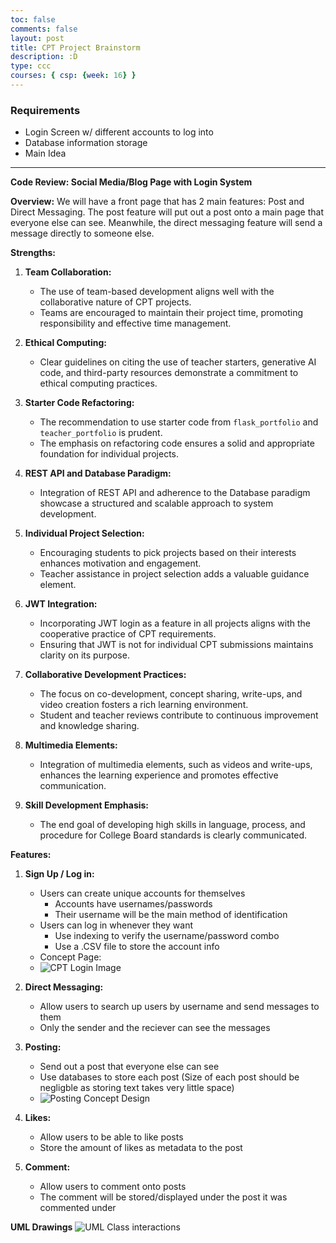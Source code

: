```yaml
---
toc: false
comments: false
layout: post
title: CPT Project Brainstorm
description: :D
type: ccc
courses: { csp: {week: 16} }
---
```


### Requirements
- Login Screen w/ different accounts to log into
- Database information storage
- Main Idea

---

**Code Review: Social Media/Blog Page with Login System**

**Overview:**
We will have a front page that has 2 main features: Post and Direct Messaging. The post feature will put out a post onto a main page that everyone else can see. Meanwhile, the direct messaging feature will send a message directly to someone else. 


**Strengths:**

1. **Team Collaboration:**
   - The use of team-based development aligns well with the collaborative nature of CPT projects.
   - Teams are encouraged to maintain their project time, promoting responsibility and effective time management.

2. **Ethical Computing:**
   - Clear guidelines on citing the use of teacher starters, generative AI code, and third-party resources demonstrate a commitment to ethical computing practices.

3. **Starter Code Refactoring:**
   - The recommendation to use starter code from `flask_portfolio` and `teacher_portfolio` is prudent.
   - The emphasis on refactoring code ensures a solid and appropriate foundation for individual projects.

4. **REST API and Database Paradigm:**
   - Integration of REST API and adherence to the Database paradigm showcase a structured and scalable approach to system development.

5. **Individual Project Selection:**
   - Encouraging students to pick projects based on their interests enhances motivation and engagement.
   - Teacher assistance in project selection adds a valuable guidance element.

6. **JWT Integration:**
   - Incorporating JWT login as a feature in all projects aligns with the cooperative practice of CPT requirements.
   - Ensuring that JWT is not for individual CPT submissions maintains clarity on its purpose.

7. **Collaborative Development Practices:**
   - The focus on co-development, concept sharing, write-ups, and video creation fosters a rich learning environment.
   - Student and teacher reviews contribute to continuous improvement and knowledge sharing.

8. **Multimedia Elements:**
   - Integration of multimedia elements, such as videos and write-ups, enhances the learning experience and promotes effective communication.

9. **Skill Development Emphasis:**
   - The end goal of developing high skills in language, process, and procedure for College Board standards is clearly communicated.

**Features:**
1. **Sign Up / Log in:**
   - Users can create unique accounts for themselves
     - Accounts have usernames/passwords
     - Their username will be the main method of identification
   - Users can log in whenever they want
     - Use indexing to verify the username/password combo
     - Use a .CSV file to store the account info
   - Concept Page:
   - ![CPT Login Image](/SAAK_repo/images/image_720.png)
  
2. **Direct Messaging:**
   - Allow users to search up users by username and send messages to them
   - Only the sender and the reciever can see the messages

3. **Posting:**
   - Send out a post that everyone else can see
   - Use databases to store each post (Size of each post should be negligble as storing text takes very little space)
   - ![Posting Concept Design](https://file%252B.vscode-resource.vscode-cdn.net/Users/Akhil/vscode/SAAK_repo/images/image.png?version%253D1705081160264)

4. **Likes:**
   - Allow users to be able to like posts
   - Store the amount of likes as metadata to the post

5. **Comment:**
   - Allow users to comment onto posts
   - The comment will be stored/displayed under the post it was commented under

**UML Drawings**
![UML Class interactions](/SAAK_repo/images/UML%2520Class%2520diagram.png)
